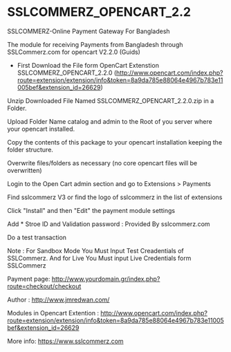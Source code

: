 # SSLCOMMERZ_OPENCART_2.2
SSLCOMMERZ-Online Payment Gateway For Bangladesh

The module for receiving Payments from Bangladesh through SSLCommerz.com for opencart V2.2.0 (Guids)

* First Download the File form OpenCart Extenstion SSLCOMMERZ_OPENCART_2.2.0 (http://www.opencart.com/index.php?route=extension/extension/info&token=8a9da785e88064e4967b783e11005bef&extension_id=26629)

Unzip Downloaded File Named SSLCOMMERZ_OPENCART_2.2.0.zip in a Folder.

Upload Folder Name catalog and admin to the Root of you server where your opencart installed.

Copy the contents of this package to your opencart installation keeping the folder structure.

Overwrite files/folders as necessary (no core opencart files will be overwritten)

Login to the Open Cart admin section and go to Extensions > Payments

Find sslcommerz V3 or find the logo of sslcommerz in the list of extensions

Click "Install" and then "Edit" the payment module settings

Add * Stroe ID and Validation password : Provided By sslcommerz.com

Do a test transaction

Note : For Sandbox Mode You Must Input Test Creadentials of SSLCommerz. And for Live You Must input Live Credentials form SSLCommerz

Payment page: http://www.yourdomain.gr/index.php?route=checkout/checkout

Author : http://www.jmredwan.com/

Modules in Opencart Extention : http://www.opencart.com/index.php?route=extension/extension/info&token=8a9da785e88064e4967b783e11005bef&extension_id=26629

More info: https://www.sslcommerz.com
